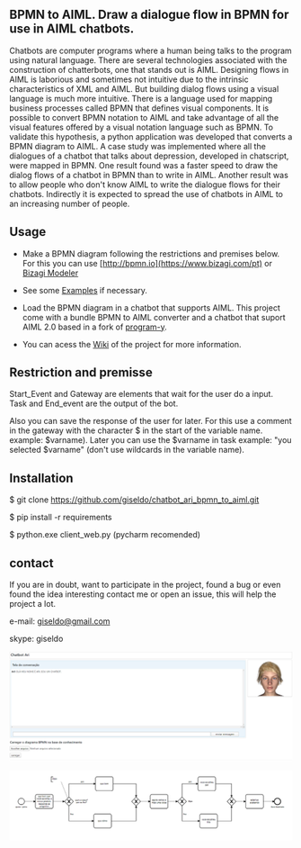 ## BPMN to AIML. Draw a dialogue flow in BPMN for use in AIML chatbots.

Chatbots are computer programs where a human being talks to the program using natural language.
There are several technologies associated with the construction of chatterbots, one that stands out is AIML.
Designing flows in AIML is laborious and sometimes not intuitive due to the intrinsic characteristics of XML and AIML.
But building dialog flows using a visual language is much more intuitive.
There is a language used for mapping business processes called BPMN that defines visual components.
It is possible to convert BPMN notation to AIML and take advantage of all the visual features offered by a visual notation language such as BPMN.
To validate this hypothesis, a python application was developed that converts a BPMN diagram to AIML.
A case study was implemented where all the dialogues of a chatbot that talks about depression, developed in chatscript, were mapped in BPMN.
One result found was a faster speed to draw the dialog flows of a chatbot in BPMN than to write in AIML.
Another result was to allow people who don't know AIML to write the dialogue flows for their chatbots.
Indirectly it is expected to spread the use of chatbots in AIML to an increasing number of people.

## Usage

- Make a BPMN diagram following the restrictions and premises below. For this you can use [http://bpmn.io](https://www.bizagi.com/pt) or [Bizagi Modeler](https://www.bizagi.com/pt)

- See some [Examples](https://github.com/giseldo/chatdepressao/tree/master/exemplos) if necessary.

- Load the BPMN diagram in a chatbot that supports AIML. This project come with a bundle BPMN to AIML converter and a chatbot that suport AIML 2.0 based in a fork of [program-y](https://github.com/keiffster/program-y). 

- You can acess the [Wiki](https://github.com/giseldo/chatbot_ari_bpmn_to_aiml/wiki) of the project for more information.

## Restriction and premisse

Start_Event and Gateway are elements that wait for the user do a input. Task and End_event are the output of the bot.

Also you can save the response of the user for later. For this use a comment in the gateway with the character $ in the start of the variable name. example: $varname). 
Later you can use the $varname in task example: "you selected $varname" (don't use wildcards in the variable name).

## Installation

$ git clone https://github.com/giseldo/chatbot_ari_bpmn_to_aiml.git 

$ pip install -r requirements

$ python.exe client_web.py  (pycharm recomended)

## contact

If you are in doubt, want to participate in the project, found a bug or even found the idea interesting contact me or open an issue, this will help the project a lot.
 
e-mail: giseldo@gmail.com

skype: giseldo

![tela do chatbot](./tela_chatbot.png)

![Diagrama BPM](./viewer.png)

